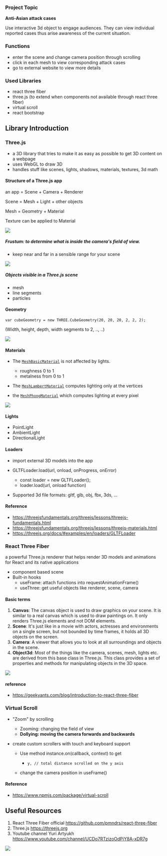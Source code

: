 ### Project Topic

**Anti-Asian attack cases**

Use interactive 3d object to engage audiences. They can view individual reported cases thus arise awareness of the current situation. 



### Functions

- enter the scene and change camera position through scrolling
- click in each mesh to view corresponding attack cases
- go to external website to view more details



### Used Libraries

- react three fiber
- three.js (to extend when components not available through react three fiber)
- virtual scroll
- react bootstrap

## Library Introduction

### Three.js

- a 3D library that tries to make it as easy as possible to get 3D content on a webpage
- uses WebGL to draw 3D
- handles stuff like scenes, lights, shadows, materials, textures, 3d math

#### Structure of a Three.js app

an app = Scene + Camera + Renderer

Scene = Mesh + Light + other objects

Mesh = Geometry + Material

Texture can be applied to Material

![](./threejs-structure.svg)

##### Frustum: to determine what is inside the camera's field of view.

- keep near and far in a sensible range for your scene

![](./1.jpeg)



##### Objects visible in a Three.js scene

- mesh
- line segments
- particles



#### Geometry

```
var cubeGeometry = new THREE.CubeGeometry(20, 20, 20, 2, 2, 2);
```

(Width, height, depth, width segments to 2, .., ..)

![](./2.jpeg)

#### Materials

- The [`MeshBasicMaterial`](https://threejs.org/docs/#api/en/materials/MeshBasicMaterial) is not affected by lights. 
  - roughness 0 to 1
  - metalness from 0 to 1

- The [`MeshLambertMaterial`](https://threejs.org/docs/#api/en/materials/MeshLambertMaterial) computes lighting only at the vertices 

- the [`MeshPhongMaterial`](https://threejs.org/docs/#api/en/materials/MeshPhongMaterial) which computes lighting at every pixel

![](./material.png)



#### Lights

- PointLight
- AmbientLight
- DirectionalLight



#### Loaders

- import external 3D models into the app

- GLTFLoader.load(url, onload, onProgress, onError)
  - const loader = new GLTFLoader();
  - loader.load(url, onload function)

- Supported 3d file formats: gltf, glb, obj, fbx, 3ds, ...



#### Reference

- https://threejsfundamentals.org/threejs/lessons/threejs-fundamentals.html
- https://threejsfundamentals.org/threejs/lessons/threejs-materials.html
- https://threejs.org/docs/#examples/en/loaders/GLTFLoader



### React Three Fiber

a powerful Three.js renderer that helps render 3D models and animations for React and its native applications

- component based scene
- Built-in hooks
  - useFrame: attach functions into requestAnimationFrame()
  - useThree: get useful objects like renderer, scene, camera



#### Basic terms

1. **Canvas**: The canvas object is used to draw graphics on your scene. It is similar to a real canvas which is used to draw paintings on. It only renders Three.js elements and not DOM elements.
2. **Scene**: It's just like in a movie with actors, actresses and environments on a single screen, but not bounded by time frames, it holds all 3D objects on the screen.
3. **Camera**: A viewer that allows you to look at all surroundings and objects in the scene.
4. **Object3d**: Most of the things like the camera, scenes, mesh, lights etc. are derived from this base class in Three.js. This class provides a set of properties and methods for manipulating objects in the 3D space.

![](./fiber.png)

#### reference

- https://geekyants.com/blog/introduction-to-react-three-fiber



### Virtual Scroll

- "Zoom" by scrolling
  - Zooming: changing the field of view
  - **Dollying: moving the camera forwards and backwards**

- create custom scrollers with touch and keyboard support

  - Use method instance.on(callback, context) to get

    - ```
      y, // total distance scrolled on the y axis
      ```

  - change the camera position in useFrame()

#### Reference

- https://www.npmjs.com/package/virtual-scroll





## Useful Resources

1. React Three Fiber official https://github.com/pmndrs/react-three-fiber
2. Three.js https://threejs.org
3. Youtube channel Yuri Artyukh https://www.youtube.com/channel/UCDo7RTzizoOdPjY8A-xDR7g

![](./three.png)